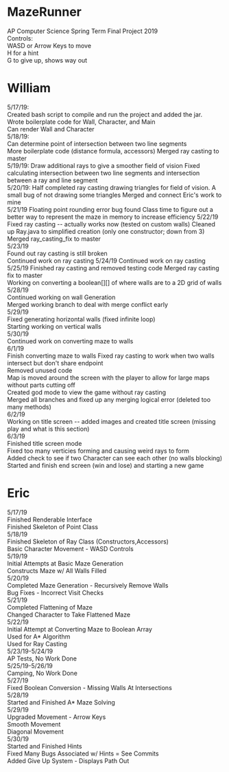 # MazeRunner
AP Computer Science Spring Term Final Project 2019  
Controls:  
WASD or Arrow Keys to move  
H for a hint  
G to give up, shows way out  

# William  
5/17/19:  
Created bash script to compile and run the project and added the jar.  
Wrote boilerplate code for Wall, Character, and Main  
Can render Wall and Character  
5/18/19:  
Can determine point of intersection between two line segments  
More boilerplate code (distance formula, accessors)
Merged ray casting to master  
5/19/19:
Draw additional rays to give a smoother field of vision
Fixed calculating intersection between two line segments and intersection between a ray and line segment  
5/20/19:
Half completed ray casting drawing triangles for field of vision. A small bug of not drawing some triangles
Merged and connect Eric's work to mine  
5/21/19
Floating point rounding error bug found
Class time to figure out a better way to represent the maze in memory to increase efficiency
5/22/19
Fixed ray casting -- actually works now (tested on custom walls)
Cleaned up Ray.java to simplified creation (only one constructor; down from 3)
Merged ray_casting_fix to master  
5/23/19  
Found out ray casting is still broken  
Continued work on ray casting
5/24/19
Continued work on ray casting  
5/25/19
Finished ray casting and removed testing code
Merged ray casting fix to master  
Working on converting a boolean[][] of where walls are to a 2D grid of walls
5/28/19  
Continued working on wall Generation  
Merged working branch to deal with merge conflict early  
5/29/19  
Fixed generating horizontal walls (fixed infinite loop)  
Starting working on vertical walls  
5/30/19  
Continued work on converting maze to walls  
6/1/19  
Finish converting maze to walls
Fixed ray casting to work when two walls intersect but don't share endpoint  
Removed unused code    
Map is moved around the screen with the player to allow for large maps without parts cutting off  
Created god mode to view the game without ray casting  
Merged all branches and fixed up any merging logical error (deleted too many methods)  
6/2/19  
Working on title screen -- added images and created title screen (missing play and what is this section)  
6/3/19  
Finished title screen mode  
Fixed too many verticies forming and causing weird rays to form  
Added check to see if two Character can see each other (no walls blocking)  
Started and finish end screen (win and lose) and starting a new game

# Eric  
5/17/19  
Finished Renderable Interface  
Finished Skeleton of Point Class  
5/18/19  
Finished Skeleton of Ray Class (Constructors,Accessors)  
Basic Character Movement - WASD Controls  
5/19/19  
Initial Attempts at Basic Maze Generation  
Constructs Maze w/ All Walls Filled  
5/20/19  
Completed Maze Generation - Recursively Remove Walls  
Bug Fixes - Incorrect Visit Checks  
5/21/19   
Completed Flattening of Maze  
Changed Character to Take Flattened Maze  
5/22/19  
Initial Attempt at Converting Maze to Boolean Array   
Used for A* Algorithm  
Used for Ray Casting  
5/23/19-5/24/19  
AP Tests, No Work Done  
5/25/19-5/26/19  
Camping, No Work Done  
5/27/19  
Fixed Boolean Conversion - Missing Walls At Intersections  
5/28/19  
Started and Finished A* Maze Solving  
5/29/19  
Upgraded Movement - Arrow Keys  
Smooth Movement  
Diagonal Movement  
5/30/19  
Started and Finished Hints  
Fixed Many Bugs Associated w/ Hints = See Commits  
Added Give Up System - Displays Path Out  
